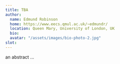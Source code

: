 ```yaml
---
title: TBA 
author: 
  name: Edmund Robinson
  home: https://www.eecs.qmul.ac.uk/~edmundr/
  location: Queen Mary, University of London, UK
  bio: 
  avatar: "/assets/images/bio-photo-2.jpg"
slot: 
---
```


an abstract ... 


